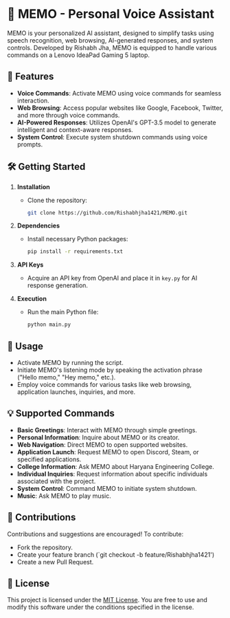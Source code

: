 # 🤖 MEMO - Personal Voice Assistant

MEMO is your personalized AI assistant, designed to simplify tasks using speech recognition, web browsing, AI-generated responses, and system controls. Developed by Rishabh Jha, MEMO is equipped to handle various commands on a Lenovo IdeaPad Gaming 5 laptop.

## 🚀 Features

- **Voice Commands**: Activate MEMO using voice commands for seamless interaction.
- **Web Browsing**: Access popular websites like Google, Facebook, Twitter, and more through voice commands.
- **AI-Powered Responses**: Utilizes OpenAI's GPT-3.5 model to generate intelligent and context-aware responses.
- **System Control**: Execute system shutdown commands using voice prompts.

## 🛠️ Getting Started

1. **Installation**
    - Clone the repository:

        ```bash
        git clone https://github.com/Rishabhjha1421/MEMO.git
        ```

2. **Dependencies**
    - Install necessary Python packages:

        ```bash
        pip install -r requirements.txt
        ```

3. **API Keys**
    - Acquire an API key from OpenAI and place it in `key.py` for AI response generation.

4. **Execution**
    - Run the main Python file:

        ```bash
        python main.py
        ```

## 🎯 Usage

- Activate MEMO by running the script.
- Initiate MEMO's listening mode by speaking the activation phrase ("Hello memo," "Hey memo," etc.).
- Employ voice commands for various tasks like web browsing, application launches, inquiries, and more.

## 💡 Supported Commands

- **Basic Greetings**: Interact with MEMO through simple greetings.
- **Personal Information**: Inquire about MEMO or its creator.
- **Web Navigation**: Direct MEMO to open supported websites.
- **Application Launch**: Request MEMO to open Discord, Steam, or specified applications.
- **College Information**: Ask MEMO about Haryana Engineering College.
- **Individual Inquiries**: Request information about specific individuals associated with the project.
- **System Control**: Command MEMO to initiate system shutdown.
- **Music**: Ask MEMO to play music.

## 🤝 Contributions

Contributions and suggestions are encouraged! To contribute:
- Fork the repository.
- Create your feature branch (`git checkout -b feature/Rishabhjha1421')
- Create a new Pull Request.

## 📝 License

This project is licensed under the [MIT License](LICENSE). You are free to use and modify this software under the conditions specified in the license.


